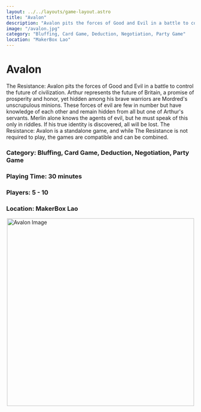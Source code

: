 ```yaml
---
layout: ../../layouts/game-layout.astro
title: "Avalon"
description: "Avalon pits the forces of Good and Evil in a battle to control the future of civilization."
image: "/avalon.jpg"
category: "Bluffing, Card Game, Deduction, Negotiation, Party Game"
location: "MakerBox Lao"
---
```

# Avalon

The Resistance: Avalon pits the forces of Good and Evil in a battle to control the future of civilization. Arthur represents the future of Britain, a promise of prosperity and honor, yet hidden among his brave warriors are Mordred's unscrupulous minions. These forces of evil are few in number but have knowledge of each other and remain hidden from all but one of Arthur's servants. Merlin alone knows the agents of evil, but he must speak of this only in riddles. If his true identity is discovered, all will be lost.  The Resistance: Avalon is a standalone game, and while The Resistance is not required to play, the games are compatible and can be combined.  

### Category: Bluffing, Card Game, Deduction, Negotiation, Party Game

### Playing Time: 30 minutes

### Players: 5 - 10

### Location: MakerBox Lao

<img src="/avalon.jpg" alt="Avalon Image" width="500" style="display: block; margin: 0 auto">

